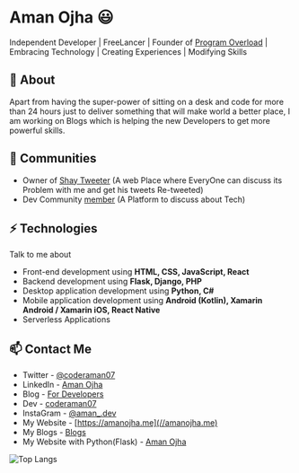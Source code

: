 # Aman Ojha 😃
Independent Developer | FreeLancer | Founder of [Program Overload](https://github.com/Program-Overload) | Embracing Technology | Creating Experiences | Modifying Skills

## 🧐 About
Apart from having the super-power of sitting on a desk and code for more than 24 hours just to deliver something that will make world a better place, I am working on Blogs which is helping the new Developers to get more powerful skills.

## 👯 Communities
- Owner of [Shay Tweeter](https://twitter.com/shaytweeter) (A web Place where EveryOne can discuss its Problem with me and get his tweets Re-tweeted)
- Dev Community [member](//dev.to/coderaman07) (A Platform to discuss about Tech)

## ⚡ Technologies
Talk to me about
- Front-end development using **HTML, CSS, JavaScript, React**
- Backend development using **Flask, Django, PHP**
- Desktop application development using **Python, C#**
- Mobile application development using **Android (Kotlin), Xamarin Android / Xamarin iOS, React Native**
- Serverless Applications

## 📫 Contact Me
- Twitter - [@coderaman07](https://twitter.com/coderaman07)
- LinkedIn - [Aman Ojha](https://in.linkedin.com/in/coderaman07)
- Blog - [For Developers](https://amanojha.codes)
- Dev - [coderaman07](https://dev.to/coderaman07)
- InstaGram - [@aman_.dev](//instagram.com/aman_.dev)
- My Website - [https://amanojha.me](//amanojha.me)
- My Blogs - [Blogs](//amanojha.me/blogs)
- My Website with Python(Flask) - [Aman Ojha](//amanojha.pythonanywhere.com)

![Top Langs](https://github-readme-stats.vercel.app/api/top-langs/?username=coderaman07)
